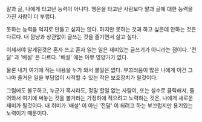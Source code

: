 말과 글, 나에게 타고난 능력이 아니다.
행운을 타고난 사람보다 말과 글에 대한 능력을 가진 사람이 더 부럽다.

못하는 능력을 억지로 만들고 싶지는 않다.
하지만 못하는 것과 하고 싶은데 안하는 것은 다르다.
내 깜냥과 상관없이 글쓰는 것을 즐기면서 살고 싶다.

이제서야 알게된것은 혼자 쓰고 혼자 읽는 일은 재미있는 글쓰기가 아니라는 점이다.
'전달' 과 '배설' 은 다르다.
'배설' 에는 아무 영양가가 없다.

물론 내가 여기에 적는 내용을 누가 와서 볼일은 없다.
부끄러움이 많은 나에게 이건 그나마 즐거운 일을 부담없이 시작할 수 있는 작은 보호장치가 될것이다.

그럼에도 불구하고, 누군가 혹시라도, 정말 할일 없는 사람이, 또는 실수로 클릭해서,
들어와서 여기에 써놓는 것을 볼거라는 가정하에 적으려고 노력하는 것은,
나에게 새로운 재미가 될것이다.
내 취미가 '배설' 이 아닌 '전달' 이 되려고 하는 부끄럽지만 용기있는 노력이기 때문이다.

